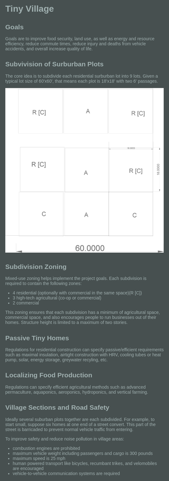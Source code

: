 
<p><link rel="stylesheet" href="css/main.css"/></p>
<style>
body, p, div, html {
  font-family: 'Titillium Web', sans-serif;
  color: #a0b0b0;
  background-color: #475050;
}

body {
 margin: 2em;
}

</style>

# Tiny Village

## Goals

Goals are to improve food security, land use, as well as energy and resource efficiency, reduce commute times, reduce injury and deaths from vehicle accidents, and overall increase quality of life.

## Subvivision of Surburban Plots

The core idea is to subdivide each  residential surburban 
lot into 9 lots.  Given a typical lot size of 60'x60',
that means each plot is 18'x18' with two 6' passages.

<img src="vill.png" width="600px"/>

## Subdivision Zoning

Mixed-use zoning helps implement the project goals.  Each 
subdivision is required to contain the following zones:

* 4 residential (optionally with commercial in the same space)(R [C])
* 3 high-tech agricultural (co-op or commercial)
* 2 commercial

This zoning ensures that each subdivision has a minimum of 
agricultural space, commercial space, and also encourages people
to run businesses out of their homes.  Structure height is limited
to a maximum of two stories.

## Passive Tiny Homes

Regulations for residential construction can specify 
passive/efficient requirements such as maximal insulation, airtight 
construction with HRV, cooling tubes or heat pump, solar,
energy storage, greywater recyling, etc.

## Localizing Food Production

Regulations can specify efficient agricultural methods such as
advanced permaculture, aquaponics, aeroponics, hydroponics, 
and vertical farming.

## Village Sections and Road Safety

Ideally several suburban plots together are each subdivided.
For example, to start small, suppose six homes at one end of a
street convert.  This part of the street is barricaded to 
prevent normal vehicle traffic from entering.

To improve safety and reduce noise pollution in village areas:
 
* combustion engines are prohibited
* maximum vehicle weight including passengers and cargo is 300 pounds
* maximum speed is 25 mph 
* human powered transport like bicycles, recumbant trikes, and velomobiles are encouraged
* vehicle-to-vehicle communication systems are required

 
